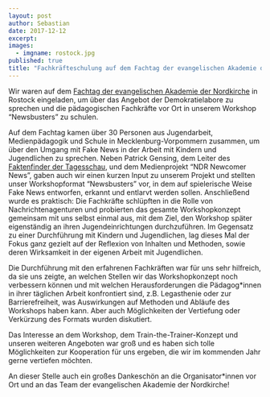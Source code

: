```yaml
---
layout: post
author: Sebastian
date: 2017-12-12
excerpt: 
images:
  - imgname: rostock.jpg
published: true
title: "Fachkräfteschulung auf dem Fachtag der evangelischen Akademie der Nordkirche"
---
```


Wir waren auf dem [Fachtag der evangelischen Akademie der Nordkirche](http://www.akademie-nordkirche.de/veranstaltungen/archiv/437) in Rostock  eingeladen, um über das Angebot der Demokratielabore zu sprechen und die pädagogischen Fachkräfte vor Ort in unserem Workshop “Newsbusters” zu schulen.

Auf dem Fachtag kamen über 30 Personen aus Jugendarbeit, Medienpädagogik und Schule in Mecklenburg-Vorpommern zusammen, um über den Umgang mit Fake News in der Arbeit mit Kindern und Jugendlichen zu sprechen. Neben Patrick Gensing, dem Leiter des [Faktenfinder der Tagesschau](http://faktenfinder.tagesschau.de/), und dem Medienprojekt “NDR Newcomer News”, gaben auch wir einen kurzen Input zu unserem Projekt und stellten unser Workshopformat “Newsbusters” vor, in dem auf spielerische Weise Fake News entworfen, erkannt und entlarvt werden sollen. Anschließend wurde es praktisch: Die Fachkräfte schlüpften in die Rolle von Nachrichtenagenturen und probierten das gesamte Workshopkonzept gemeinsam mit uns selbst einmal aus, mit dem Ziel, den Workshop später eigenständig an ihren Jugendeinrichtungen durchzuführen. Im Gegensatz zu einer Durchführung mit Kindern und Jugendlichen, lag dieses Mal der Fokus ganz gezielt auf der Reflexion von Inhalten und Methoden, sowie deren Wirksamkeit in der eigenen Arbeit mit Jugendlichen.

Die Durchführung mit den erfahrenen Fachkräften war für uns sehr hilfreich, da sie uns zeigte, an welchen Stellen wir das Workshopkonzept noch verbessern können und mit welchen Herausforderungen die Pädagog*innen in ihrer täglichen Arbeit konfrontiert sind, z.B. Legasthenie oder zur Barrierefreiheit, was Auswirkungen auf Methoden und Abläufe des Workshops haben kann. Aber auch Möglichkeiten der Vertiefung oder Verkürzung des Formats wurden diskutiert. 

Das Interesse an dem Workshop, dem Train-the-Trainer-Konzept und unseren weiteren Angeboten war groß und es haben sich tolle Möglichkeiten zur Kooperation für uns ergeben, die wir im kommenden Jahr gerne vertiefen möchten. 

An dieser Stelle auch ein großes Dankeschön an die Organisator*innen vor Ort und an das Team der evangelischen Akademie der Nordkirche!
